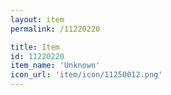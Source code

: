 ```yaml
---
layout: item
permalink: /11220220

title: Item
id: 11220220
item_name: 'Unknown'
icon_url: 'item/icon/11250012.png'
---
```

